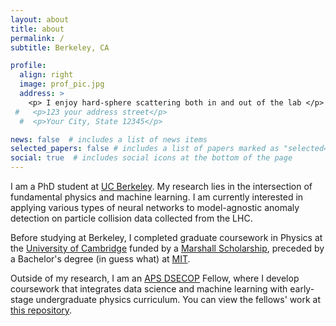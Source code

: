 ```yaml
---
layout: about
title: about
permalink: /
subtitle: Berkeley, CA

profile:
  align: right
  image: prof_pic.jpg
  address: >
    <p> I enjoy hard-sphere scattering both in and out of the lab </p>
 #   <p>123 your address street</p>
  #  <p>Your City, State 12345</p>

news: false  # includes a list of news items
selected_papers: false # includes a list of papers marked as "selected={true}"
social: true  # includes social icons at the bottom of the page
---
```


I am a PhD student at [UC Berkeley](https://physics.berkeley.edu/). My research lies in the intersection of fundamental physics and machine learning. I am currently interested in applying various types of neural networks to model-agnostic anomaly detection on particle collision data collected from the LHC.

Before studying at Berkeley, I completed graduate coursework in Physics at the [University of Cambridge](https://www.phy.cam.ac.uk/) funded by a [Marshall Scholarship](https://www.marshallscholarship.org/scholars/scholar-profiles), preceded by a Bachelor's degree (in guess what) at [MIT](https://physics.mit.edu/).

Outside of my research, I am an [APS DSECOP](https://dsecop.org/) Fellow, where I develop coursework that integrates data science and machine learning with early-stage undergraduate physics curriculum. You can view the fellows' work at [this repository](https://github.com/GDS-Education-Community-of-Practice/DSECOP). 
